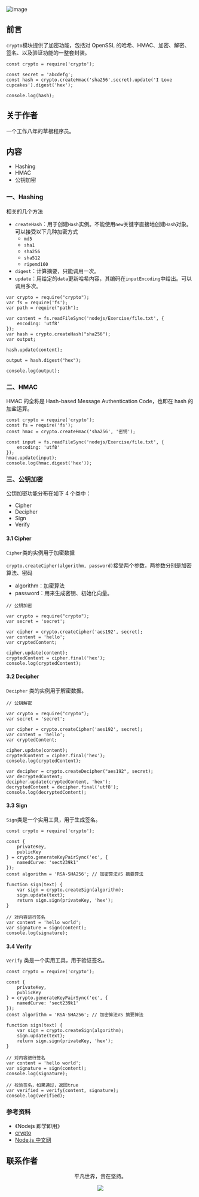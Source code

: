 ![image](../img/timg.jpg)
<br>

## 前言

`crypto`模块提供了加密功能，包括对 OpenSSL 的哈希、HMAC、加密、解密、签名、以及验证功能的一整套封装。

```
const crypto = require('crypto');

const secret = 'abcdefg';
const hash = crypto.createHmac('sha256',secret).update('I Love cupcakes').digest('hex');

console.log(hash);
```

## 关于作者

一个工作八年的草根程序员。

## 内容

- Hashing
- HMAC
- 公钥加密

### 一、Hashing

相关的几个方法

- `createHash`：用于创建`Hash`实例。不能使用`new`关键字直接地创建`Hash`对象。可以接受以下几种加密方式
  - `md5`
  - `sha1`
  - `sha256`
  - `sha512`
  - `ripemd160`
- `digest`：计算摘要，只能调用一次。
- `update`：用给定的`data`更新哈希内容，其编码在`inputEncoding`中给出。可以调用多次。

```
var crypto = require("crypto");
var fs = require('fs');
var path = require("path");

var content = fs.readFileSync('nodejs/Exercise/file.txt', {
    encoding: 'utf8'
});
var hash = crypto.createHash("sha256");
var output;

hash.update(content);

output = hash.digest("hex");

console.log(output);
```

### 二、HMAC

HMAC 的全称是 Hash-based Message Authentication Code，也即在 hash 的加盐运算。

```
const crypto = require('crypto');
const fs = require('fs');
const hmac = crypto.createHmac('sha256', '密钥');

const input = fs.readFileSync('nodejs/Exercise/file.txt', {
    encoding: 'utf8'
});
hmac.update(input);
console.log(hmac.digest('hex'));
```

### 三、公钥加密

公钥加密功能分布在如下 4 个类中：

- Cipher
- Decipher
- Sign
- Verify

#### 3.1 Cipher

`Cipher`类的实例用于加密数据

`crypto.createCipher(algorithm, password)`接受两个参数，两参数分别是加密算法、密码

- algorithm：加密算法
- password：用来生成密钥、初始化向量。

```
// 公钥加密

var crypto = require("crypto");
var secret = 'secret';

var cipher = crypto.createCipher('aes192', secret);
var content = 'hello';
var cryptedContent;

cipher.update(content);
cryptedContent = cipher.final('hex');
console.log(cryptedContent);

```

#### 3.2 Decipher

`Decipher` 类的实例用于解密数据。

```
// 公钥解密

var crypto = require("crypto");
var secret = 'secret';

var cipher = crypto.createCipher('aes192', secret);
var content = 'hello';
var cryptedContent;

cipher.update(content);
cryptedContent = cipher.final('hex');
console.log(cryptedContent);

var decipher = crypto.createDecipher("aes192", secret);
var decryptedContent;
decipher.update(cryptedContent, 'hex');
decryptedContent = decipher.final('utf8');
console.log(decryptedContent);
```

#### 3.3 Sign

`Sign`类是一个实用工具，用于生成签名。

```
const crypto = require('crypto');

const {
    privateKey,
    publicKey
} = crypto.generateKeyPairSync('ec', {
    namedCurve: 'sect239k1'
});
const algorithm = 'RSA-SHA256'; // 加密算法VS 摘要算法

function sign(text) {
    var sign = crypto.createSign(algorithm);
    sign.update(text);
    return sign.sign(privateKey, 'hex');
}

// 对内容进行签名
var content = 'hello world';
var signature = sign(content);
console.log(signature);
```

#### 3.4 Verify

`Verify` 类是一个实用工具，用于验证签名。

```
const crypto = require('crypto');

const {
    privateKey,
    publicKey
} = crypto.generateKeyPairSync('ec', {
    namedCurve: 'sect239k1'
});
const algorithm = 'RSA-SHA256'; // 加密算法VS 摘要算法

function sign(text) {
    var sign = crypto.createSign(algorithm);
    sign.update(text);
    return sign.sign(privateKey, 'hex');
}

// 对内容进行签名
var content = 'hello world';
var signature = sign(content);
console.log(signature);

// 校验签名，如果通过，返回true
var verified = verify(content, signature);
console.log(verified);
```

### 参考资料

- 《Nodejs 即学即用》
- [crypto](https://github.com/chyingp/nodejs-learning-guide/blob/master/%E6%A8%A1%E5%9D%97/crypto.md)
- [Node.js 中文网](http://nodejs.cn/api/crypto.html)

## 联系作者

<div align="center">
    <p>
        平凡世界，贵在坚持。
    </p>
    <img src="../img/contact.png" />
</div>
